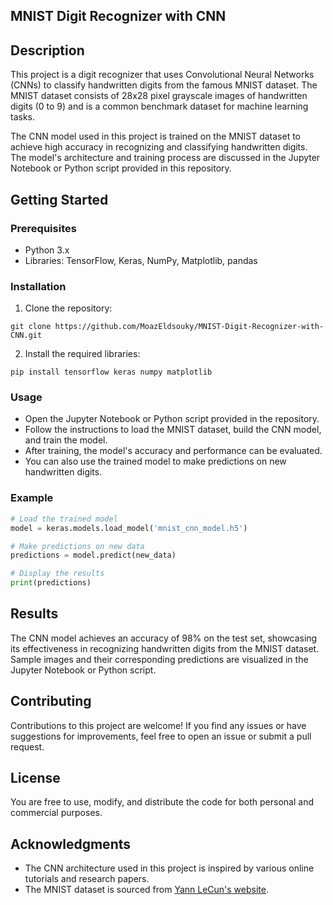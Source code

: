 ## MNIST Digit Recognizer with CNN

## Description

This project is a digit recognizer that uses Convolutional Neural Networks (CNNs) to classify handwritten digits from the famous MNIST dataset. The MNIST dataset consists of 28x28 pixel grayscale images of handwritten digits (0 to 9) and is a common benchmark dataset for machine learning tasks.

The CNN model used in this project is trained on the MNIST dataset to achieve high accuracy in recognizing and classifying handwritten digits. The model's architecture and training process are discussed in the Jupyter Notebook or Python script provided in this repository.

## Getting Started

### Prerequisites

- Python 3.x
- Libraries: TensorFlow, Keras, NumPy, Matplotlib, pandas

### Installation

1. Clone the repository:
```
git clone https://github.com/MoazEldsouky/MNIST-Digit-Recognizer-with-CNN.git
```

2. Install the required libraries:
```
pip install tensorflow keras numpy matplotlib
```

### Usage

- Open the Jupyter Notebook or Python script provided in the repository.
- Follow the instructions to load the MNIST dataset, build the CNN model, and train the model.
- After training, the model's accuracy and performance can be evaluated.
- You can also use the trained model to make predictions on new handwritten digits.

### Example

```python
# Load the trained model
model = keras.models.load_model('mnist_cnn_model.h5')

# Make predictions on new data
predictions = model.predict(new_data)

# Display the results
print(predictions)
```

## Results

The CNN model achieves an accuracy of 98% on the test set, showcasing its effectiveness in recognizing handwritten digits from the MNIST dataset. Sample images and their corresponding predictions are visualized in the Jupyter Notebook or Python script.

## Contributing

Contributions to this project are welcome! If you find any issues or have suggestions for improvements, feel free to open an issue or submit a pull request.

## License

You are free to use, modify, and distribute the code for both personal and commercial purposes.

## Acknowledgments

- The CNN architecture used in this project is inspired by various online tutorials and research papers.
- The MNIST dataset is sourced from [Yann LeCun's website](http://yann.lecun.com/exdb/mnist/).

